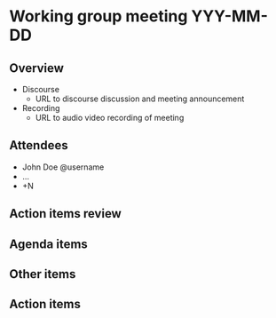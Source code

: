 # Working group meeting YYY-MM-DD

## Overview

- Discourse
  - URL to discourse discussion and meeting announcement
- Recording
  - URL to audio video recording of meeting

## Attendees

- John Doe @username
- ...
- +N

## Action items review

## Agenda items

## Other items

## Action items
